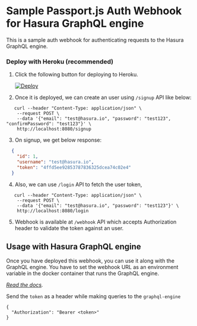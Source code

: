 # Sample Passport.js Auth Webhook for Hasura GraphQL engine

This is a sample auth webhook for authenticating requests to the Hasura GraphQL engine.

### Deploy with Heroku (recommended)

1. Click the following button for deploying to Heroku.

   [![Deploy](https://www.herokucdn.com/deploy/button.svg)](https://heroku.com/deploy?template=https://github.com/arvi3411301/passport-js-auth-webhook)

2. Once it is deployed, we can create an user using `/signup` API like below:
  ```
     curl --header "Content-Type: application/json" \
      --request POST \
      --data '{"email": "test@hasura.io", "password": "test123", "confirmPassword": "test123"}' \
      http://localhost:8080/signup
  ```

3. On signup, we get below response:
  ```json
    {
      "id": 1,
      "username": "test@hasura.io",
      "token": "4ffd5ee92853787836325dcea74c02e4"
    }
  ```

4. Also, we can use `/login` API to fetch the user token,
  ```
     curl --header "Content-Type: application/json" \
      --request POST \
      --data '{"email": "test@hasura.io", "password": "test123"}' \
      http://localhost:8080/login
  ```

5. Webhook is available at `/webhook` API which accepts Authorization header to validate the token against an user.

## Usage with Hasura GraphQL engine

Once you have deployed this webhook, you can use it along with the GraphQL engine. You have to set the webhook URL as an environment variable in the docker container that runs the GraphQL engine.

*[Read the docs](https://docs.hasura.io/1.0/graphql/manual/auth/webhook.html).*

Send the `token` as a header  while making queries to the `graphql-engine`

```
{
  "Authorization": "Bearer <token>"
}
```
